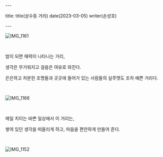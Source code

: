 \---

title: title(상수동 거리) date(2023-03-05) writer(손성호)

\---

![IMG_1161](https://devshon.github.io/blog/images/IMG_1161.jpeg)

<br/>

밤이 되면 매력이 나타나는 거리,

생각은 무거워지고 걸음은 여유로 와진다.

은은하고 차분한 조명들과 곳곳에 들어가 있는 사람들의 실루엣도 조차 예쁜 거리다.

<br/>

![IMG_1166](https://devshon.github.io/blog/images/IMG_1166.jpeg)

<br />

매일 치이는 바쁜 일상에서 이 거리는,

쌓여 있던 생각을 떠올리게 하고, 마음을 편안하게 만들어 준다.

<br />

![IMG_1152](https://devshon.github.io/blog/images/IMG_1152.jpeg)
